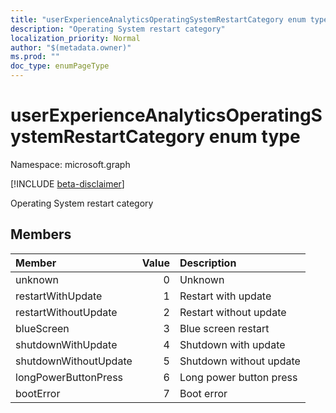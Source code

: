 ```yaml
---
title: "userExperienceAnalyticsOperatingSystemRestartCategory enum type"
description: "Operating System restart category"
localization_priority: Normal
author: "$(metadata.owner)"
ms.prod: ""
doc_type: enumPageType
---
```


# userExperienceAnalyticsOperatingSystemRestartCategory enum type

Namespace: microsoft.graph

[!INCLUDE [beta-disclaimer](../../includes/beta-disclaimer.md)]

Operating System restart category

## Members

| Member                | Value | Description             |
| :-------------------- | ----: | :---------------------- |
| unknown               | 0     | Unknown                 |
| restartWithUpdate     | 1     | Restart with update     |
| restartWithoutUpdate  | 2     | Restart without update  |
| blueScreen            | 3     | Blue screen restart     |
| shutdownWithUpdate    | 4     | Shutdown with update    |
| shutdownWithoutUpdate | 5     | Shutdown without update |
| longPowerButtonPress  | 6     | Long power button press |
| bootError             | 7     | Boot error              |
